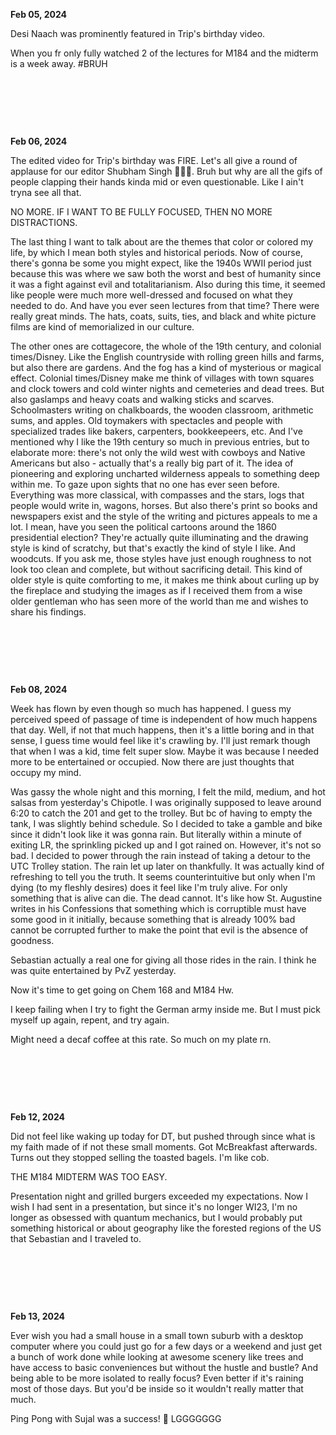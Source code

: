 **Feb 05, 2024**

Desi Naach was prominently featured in Trip's birthday video.

When you fr only fully watched 2 of the lectures for M184 and the midterm is a week away. #BRUH

&nbsp;

&nbsp;

&nbsp;

**Feb 06, 2024**

The edited video for Trip's birthday was FIRE. Let's all give a round of applause for our editor Shubham Singh 👏👏👏. Bruh but why are all the gifs of people clapping their hands kinda mid or even questionable. Like I ain't tryna see all that.

NO MORE. IF I WANT TO BE FULLY FOCUSED, THEN NO MORE DISTRACTIONS.

The last thing I want to talk about are the themes that color or colored my life, by which I mean both styles and historical periods. Now of course, there's gonna be some you might expect, like the 1940s WWII period just because this was where we saw both the worst and best of humanity since it was a fight against evil and totalitarianism. Also during this time, it seemed like people were much more well-dressed and focused on what they needed to do. And have you ever seen lectures from that time? There were really great minds. The hats, coats, suits, ties, and black and white picture films are kind of memorialized in our culture.

The other ones are cottagecore, the whole of the 19th century, and colonial times/Disney. Like the English countryside with rolling green hills and farms, but also there are gardens. And the fog has a kind of mysterious or magical effect. Colonial times/Disney make me think of villages with town squares and clock towers and cold winter nights and cemeteries and dead trees. But also gaslamps and heavy coats and walking sticks and scarves. Schoolmasters writing on chalkboards, the wooden classroom, arithmetic sums, and apples. Old toymakers with spectacles and people with specialized trades like bakers, carpenters, bookkeepeers, etc. And I've mentioned why I like the 19th century so much in previous entries, but to elaborate more: there's not only the wild west with cowboys and Native Americans but also - actually that's a really big part of it. The idea of pioneering and exploring uncharted wilderness appeals to something deep within me. To gaze upon sights that no one has ever seen before. Everything was more classical, with compasses and the stars, logs that people would write in, wagons, horses. But also there's print so books and newspapers exist and the style of the writing and pictures appeals to me a lot. I mean, have you seen the political cartoons around the 1860 presidential election? They're actually quite illuminating and the drawing style is kind of scratchy, but that's exactly the kind of style I like. And woodcuts. If you ask me, those styles have just enough roughness to not look too clean and complete, but without sacrificing detail. This kind of older style is quite comforting to me, it makes me think about curling up by the fireplace and studying the images as if I received them from a wise older gentleman who has seen more of the world than me and wishes to share his findings.

&nbsp;

&nbsp;

&nbsp;

**Feb 08, 2024**

Week has flown by even though so much has happened. I guess my perceived speed of passage of time is independent of how much happens that day. Well, if not that much happens, then it's a little boring and in that sense, I guess time would feel like it's crawling by.
I'll just remark though that when I was a kid, time felt super slow. Maybe it was because I needed more to be entertained or occupied. Now there are just thoughts that occupy my mind.

Was gassy the whole night and this morning, I felt the mild, medium, and hot salsas from yesterday's Chipotle. I was originally supposed to leave around 6:20 to catch the 201 and get to the trolley. But bc of having to empty the tank, I was slightly behind schedule. So I decided to take a gamble and bike since it didn't look like it was gonna rain. But literally within a minute of exiting LR, the sprinkling picked up and I got rained on. However, it's not so bad. I decided to power through the rain instead of taking a detour to the UTC Trolley station. The rain let up later on thankfully. It was actually kind of refreshing to tell you the truth. It seems counterintuitive but only when I'm dying (to my fleshly desires) does it feel like I'm truly alive. For only something that is alive can die. The dead cannot. It's like how St. Augustine writes in his Confessions that something which is corruptible must have some good in it initially, because something that is already 100% bad cannot be corrupted further to make the point that evil is the absence of goodness.

Sebastian actually a real one for giving all those rides in the rain. I think he was quite entertained by PvZ yesterday.

Now it's time to get going on Chem 168 and M184 Hw.

I keep failing when I try to fight the German army inside me. But I must pick myself up again, repent, and try again.

Might need a decaf coffee at this rate. So much on my plate rn.

&nbsp;

&nbsp;

&nbsp;

**Feb 12, 2024**

Did not feel like waking up today for DT, but pushed through since what is my faith made of if not these small moments. Got McBreakfast afterwards. Turns out they stopped selling the toasted bagels. I'm like cob.

THE M184 MIDTERM WAS TOO EASY.

Presentation night and grilled burgers exceeded my expectations. Now I wish I had sent in a presentation, but since it's no longer WI23, I'm no longer as obsessed with quantum mechanics, but I would probably put something historical or about geography like the forested regions of the US that Sebastian and I traveled to.

&nbsp;

&nbsp;

&nbsp;

**Feb 13, 2024**

Ever wish you had a small house in a small town suburb with a desktop computer where you could just go for a few days or a weekend and just get a bunch of work done while looking at awesome scenery like trees and have access to basic conveniences but without the hustle and bustle? And being able to be more isolated to really focus? Even better if it's raining most of those days. But you'd be inside so it wouldn't really matter that much.

Ping Pong with Sujal was a success! 🏓 LGGGGGGG
